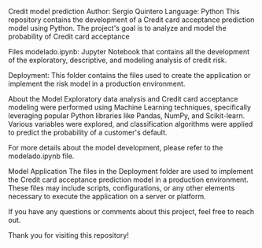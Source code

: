 Credit model prediction
Author: Sergio Quintero
Language: Python
This repository contains the development of a Credit card acceptance prediction model using Python. The project's goal is to analyze and model the probability of Credit card acceptance

Files
modelado.ipynb: Jupyter Notebook that contains all the development of the exploratory, descriptive, and modeling analysis of credit risk.

Deployment: This folder contains the files used to create the application or implement the risk model in a production environment.

About the Model
Exploratory data analysis and Credit card acceptance modeling were performed using Machine Learning techniques, specifically leveraging popular Python libraries like Pandas, NumPy, and Scikit-learn. Various variables were explored, and classification algorithms were applied to predict the probability of a customer's default.

For more details about the model development, please refer to the modelado.ipynb file.

Model Application
The files in the Deployment folder are used to implement the Credit card acceptance prediction model in a production environment. These files may include scripts, configurations, or any other elements necessary to execute the application on a server or platform.

If you have any questions or comments about this project, feel free to reach out.

Thank you for visiting this repository!
